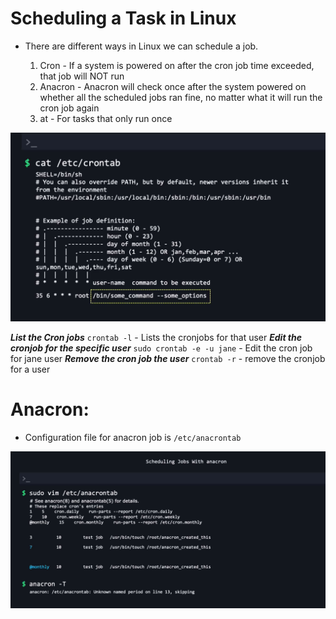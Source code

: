 # Scheduling a Task in Linux

* There are different ways in Linux we can schedule a job. 

  1. Cron - If a system is powered on after the cron job time exceeded, that job will NOT run
  2. Anacron - Anacron will check once after the system powered on whether all the scheduled jobs ran fine, no matter what it will run the cron job again
  3. at - For tasks that only run once

![cron](images/cron.png)

***List the Cron jobs*** `crontab -l` - Lists the cronjobs for that user
***Edit the cronjob for the specific user*** `sudo crontab -e -u jane` - Edit the cron job for jane user
***Remove the cron job the user*** `crontab -r` - remove the cronjob for a user

# Anacron:

* Configuration file for anacron job is `/etc/anacrontab`

 ![anacron](images/anacron.png)